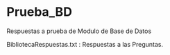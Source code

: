# Prueba_BD
Respuestas a prueba de Modulo de Base de Datos

BibliotecaRespuestas.txt :  Respuestas a las Preguntas.

